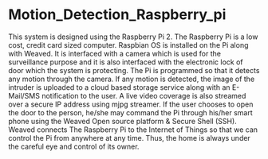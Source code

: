 # Motion_Detection_Raspberry_pi
This system is designed using the Raspberry Pi 2. The Raspberry Pi is a low cost, credit card sized computer. Raspbian OS is installed on the Pi along with Weaved. It is interfaced with a camera which is used for the surveillance purpose and it is also interfaced with the electronic lock of door which the system is protecting. The Pi is programmed so that it detects any motion through the camera. If any motion is detected, the image of the intruder is uploaded to a cloud based storage service along with an E-Mail/SMS notification to the user. A live video coverage is also streamed over a secure IP address using mjpg streamer. If the user chooses to open the door to the person, he/she may command the Pi through his/her smart phone using the Weaved Open source platform &amp; Secure Shell (SSH). Weaved connects The Raspberry Pi to the Internet of Things so that we can control the Pi from anywhere at any time. Thus, the home is always under the careful eye and control of its owner.
